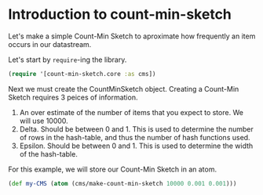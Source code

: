 # Introduction to count-min-sketch

Let's make a simple Count-Min Sketch to aproximate how frequently an item occurs in our datastream.

Let's start by `require`-ing the library.

```clj
(require '[count-min-sketch.core :as cms])
```

Next we must create the CountMinSketch object. Creating a Count-Min Sketch requires 3 peices of information.

1. An over estimate of the number of items that you expect to store. We will use 10000.
2. Delta. Should be between 0 and 1. This is used to determine the number of rows in the hash-table, and thus the number of hash functions used.
3. Epsilon. Should be between 0 and 1. This is used to determine the width of the hash-table.

For this example, we will store our Count-Min Sketch in an atom.

```clj
(def my-CMS (atom (cms/make-count-min-sketch 10000 0.001 0.001)))
```
